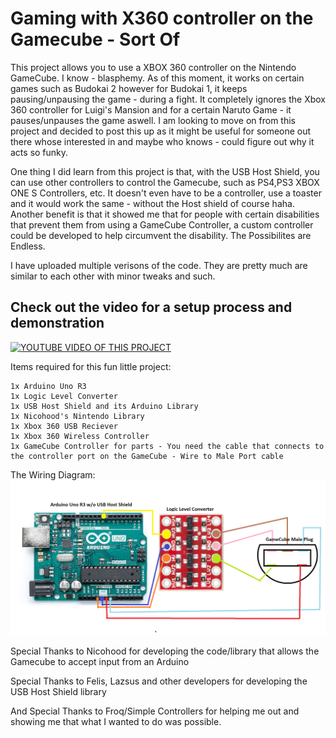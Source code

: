# Gaming with X360 controller on the Gamecube - Sort Of

This project allows you to use a XBOX 360 controller on the Nintendo GameCube. I know - blasphemy. As of this moment, it works on certain games such as Budokai 2 however for Budokai 1, it keeps pausing/unpausing the game - during a fight. It completely ignores the Xbox 360 controller for Luigi's Mansion and for a certain Naruto Game - it pauses/unpauses the game aswell. I am looking to move on from this project and decided to post this up as it might be useful for someone out there whose interested in and maybe who knows - could figure out why it acts so funky. 

One thing I did learn from this project is that, with the USB Host Shield, you can use other controllers to control the Gamecube, such as PS4,PS3 XBOX ONE S Controllers, etc. It doesn't even have to be a controller, use a toaster and it would work the same - without the Host shield of course haha. Another benefit is that it showed me that for people with certain disabilities that prevent them from using a GameCube Controller, a custom controller could be developed to help circumvent the disability. The Possibilites are Endless. 

I have uploaded multiple verisons of the code. They are pretty much are similar to each other with minor tweaks and such.

## Check out the video for a setup process and demonstration

[![YOUTUBE VIDEO OF THIS PROJECT](https://i.ibb.co/BqhZ9WC/thumbnail.png)](https://www.youtube.com/watch?v=j49BG9yv4ws)


Items required for this fun little project:
```
1x Arduino Uno R3
1x Logic Level Converter
1x USB Host Shield and its Arduino Library
1x Nicohood's Nintendo Library
1x Xbox 360 USB Reciever
1x Xbox 360 Wireless Controller
1x GameCube Controller for parts - You need the cable that connects to the controller port on the GameCube - Wire to Male Port cable
```

The Wiring Diagram:
![Wiring Diagram](https://raw.githubusercontent.com/Thats-so-Mo/X360-controller-on-the-Gamecube/main/GameCube%20Diagram.png)

Special Thanks to Nicohood for developing the code/library that allows the Gamecube to accept input from an Arduino

Special Thanks to Felis, Lazsus and other developers for developing the USB Host Shield library

And Special Thanks to Froq/Simple Controllers for helping me out and showing me that what I wanted to do was possible.
